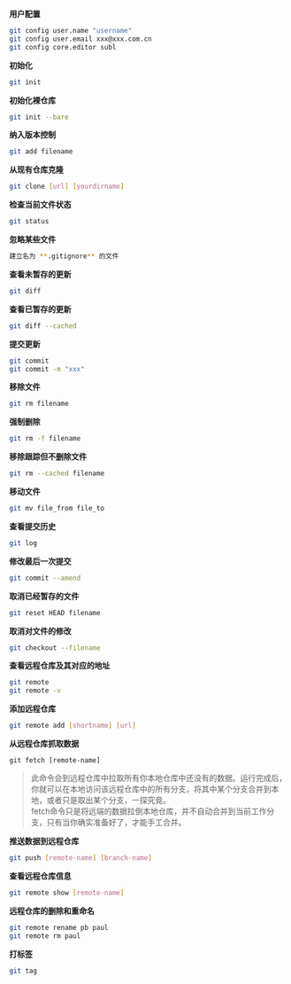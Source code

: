 **用户配置**  
> 
```sh
git config user.name "username" 
git config user.email xxx@xxx.com.cn
git config core.editor subl
```  

**初始化**  
> 
```sh
git init
```

**初始化裸仓库**
> 
```sh
git init --bare
```

**纳入版本控制**  
> 
```sh
git add filename
```

**从现有仓库克隆**  
> 
```sh
git clone [url] [yourdirname]
```

**检查当前文件状态**  
> 
```sh
git status
```

**忽略某些文件** 
> 
```sh
建立名为 **.gitignore** 的文件
```

**查看未暂存的更新**  
> 
```sh
git diff
```

**查看已暂存的更新**  
> 
```sh
git diff --cached
```

**提交更新**  
> 
```sh
git commit
git commit -m "xxx"
```

**移除文件**  
> 
```sh
git rm filename
```

**强制删除**  
> 
```sh
git rm -f filename
```

**移除跟踪但不删除文件**  
> 
```sh
git rm --cached filename
```

**移动文件**
> 
```sh
git mv file_from file_to
```

**查看提交历史**  
> 
```sh
git log
```

**修改最后一次提交**  
> 
```sh
git commit --amend
```

**取消已经暂存的文件**  
> 
```sh
git reset HEAD filename
```

**取消对文件的修改**  
> 
```sh
git checkout --filename
```

**查看远程仓库及其对应的地址**  
> 
```sh
git remote  
git remote -v
```

**添加远程仓库**  
> 
```sh
git remote add [shortname] [url]
```

**从远程仓库抓取数据**  
> 
```
git fetch [remote-name]
```
  > 此命令会到远程仓库中拉取所有你本地仓库中还没有的数据。运行完成后，你就可以在本地访问该远程仓库中的所有分支，将其中某个分支合并到本地，或者只是取出某个分支，一探究竟。  
  > fetch命令只是将远端的数据拉倒本地仓库，并不自动合并到当前工作分支，只有当你确实准备好了，才能手工合并。

**推送数据到远程仓库**  
> 
```sh
git push [remote-name] [branch-name]
```

**查看远程仓库信息**  
> 
```sh
git remote show [remote-name]
```

**远程仓库的删除和重命名**  
> 
```sh
git remote rename pb paul
git remote rm paul
```

**打标签**  
> 
```sh
git tag
```